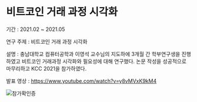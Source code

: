 # 비트코인 거래 과정 시각화

기간 : 2021.02 ~ 2021.05

연구 주제 : 비트코인 거래 과정 시각화

설명 : 충남대학교 컴퓨터공학과 이영석 교수님의 지도하에 3개월 간 학부연구생을 진행하였고 비트코인 거래과정 시각화와 필요성에 대해 연구했다.
       논문 작성을 성공적으로 마무리하고 KCC 2021을 참가하였다.

발표 영상 : https://www.youtube.com/watch?v=y8vMVxK9kM4


![참가확인증](https://user-images.githubusercontent.com/33795856/121980882-b394ee00-cdc7-11eb-9ef3-42f6c47bad9b.jpg)
